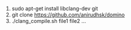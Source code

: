 1. sudo apt-get install libclang-dev git
2. git clone https://github.com/anirudhsk/domino
3. ./clang_compile.sh file1 file2 ...
